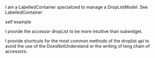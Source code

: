 I am a LabelledContainer specialized to manage a DropListModel.
See LabelledContainer

self example

I provide the accessor dropList to be more intuitive than subwidget.

I provide shortcuts for the most common methods of the droplist api to avoid the use of the DoesNotUnderstand or the writing of long chain of accessors.